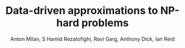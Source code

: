 ---
layout: pub
title: Data-driven approximations to NP-hard problems
author: Anton Milan, S Hamid Rezatofighi, Ravi Garg, Anthony Dick, Ian Reid
year: 2017
paper_link: https://ojs.aaai.org/index.php/AAAI/article/download/10750/10609
paper_photo: Data-Driven Approximations.jpg
publisher: Thirty-First AAAI Conference on Artificial Intelligence (AAAI17)
comments: false
category: blog
---